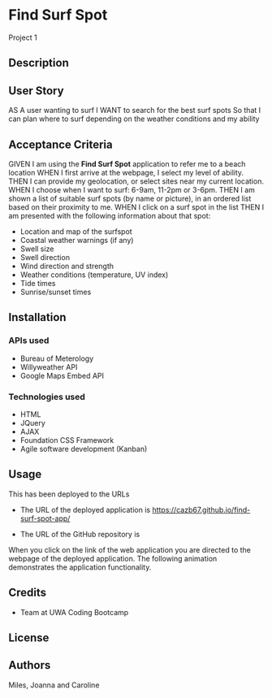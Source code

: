 # Find Surf Spot
Project 1

## Description

## User Story 

AS A user wanting to surf
I WANT to search for the best surf spots
So that I can plan where to surf depending on the weather conditions and my ability

## Acceptance Criteria

GIVEN I am using the **Find Surf Spot** application to refer me to a beach location
WHEN I first arrive at the webpage, I select my level of ability.
THEN I can provide my geolocation, or select sites near my current location.
WHEN I choose when I want to surf: 6-9am, 11-2pm or 3-6pm.
THEN I am shown a list of suitable surf spots (by name or picture), in an ordered list based on their proximity to me.
WHEN I click on a surf spot in the list
THEN I am presented with the following information about that spot:

- Location and map of the surfspot 
- Coastal weather warnings (if any)
- Swell size
- Swell direction 
- Wind direction and strength 
- Weather conditions (temperature, UV index)
- Tide times
- Sunrise/sunset times

## Installation

### APIs used 
- Bureau of Meterology
- Willyweather API 
- Google Maps Embed API

### Technologies used 
- HTML
- JQuery
- AJAX
- Foundation CSS Framework
- Agile software development (Kanban)

## Usage
This has been deployed to the URLs 

* The URL of the deployed application is https://cazb67.github.io/find-surf-spot-app/

* The URL of the GitHub repository is 

When you click on the link of the web application you are directed to the webpage of the deployed application. The following animation demonstrates the application functionality.



## Credits
* Team at UWA Coding Bootcamp

## License

## Authors

Miles, Joanna and Caroline